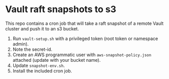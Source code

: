 # Vault raft snapshots to s3

This repo contains a cron job that will take a raft snapshot of a remote Vault cluster and push it to an s3 bucket.

1. Run `vault-setup.sh` with a privileged token (root token or namespace admin).
1. Note the secret-id.
1. Create an AWS programmatic user with `aws-snapshot-policy.json` attached (update with your bucket name).
1. Update `snapshot-env.sh`.
1. Install the included cron job.
